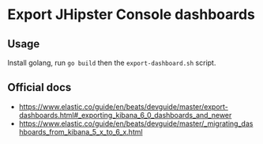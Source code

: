 # Export JHipster Console dashboards

## Usage

Install golang, run `go build` then the `export-dashboard.sh` script.

## Official docs

* https://www.elastic.co/guide/en/beats/devguide/master/export-dashboards.html#_exporting_kibana_6_0_dashboards_and_newer
* https://www.elastic.co/guide/en/beats/devguide/master/_migrating_dashboards_from_kibana_5_x_to_6_x.html